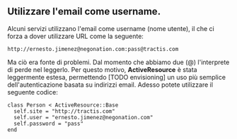 ## Utilizzare l'email come username.

Alcuni servizi utilizzano l'email come username (nome utente), il che ci forza a dover utilizzare URL come la seguente:

	http://ernesto.jimenez@negonation.com:pass@tractis.com

Ma ciò era fonte di problemi. Dal momento che abbiamo due (@) l'interprete di perde nel leggerlo. Per questo motivo, **ActiveResource** è stata leggermente estesa, permettendo [TODO envisioning] un uso più semplice dell'autenticazione basata su indirizzi email. Adesso potete utilizzare il seguente codice:

	class Person < ActiveResource::Base
	  self.site = "http://tractis.com"
	  self.user = "ernesto.jimenez@negonation.com"
	  self.password = "pass"
	end
